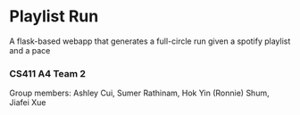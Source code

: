 # Playlist Run
A flask-based webapp that generates a full-circle run given a spotify playlist and a pace


### CS411 A4 Team 2
Group members: Ashley Cui, Sumer Rathinam, Hok Yin (Ronnie) Shum, Jiafei Xue
